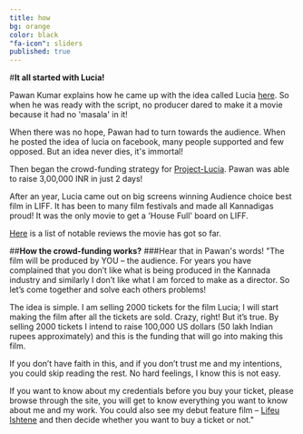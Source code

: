 ```yaml
---
title: how
bg: orange
color: black
"fa-icon": sliders
published: true
---
```


#**It all started with Lucia!**

Pawan Kumar explains how he came up with the idea called Lucia [here](http://www.hometalkies.com/lucia/2011/12/the-idea-called-lucia/). So when he was ready with the script, no producer dared to make it a movie because it had no 'masala' in it! 

When there was no hope, Pawan had to turn towards the audience. When he posted the idea of lucia on facebook, many people supported and few opposed. But an idea never dies, it's immortal!

Then began the crowd-funding strategy for [Project-Lucia](http://pawantheactor.com/?page_id=1653). Pawan was able to raise 3,00,000 INR in just 2 days!

After an year, Lucia came out on big screens winning Audience choice best film in LIFF. It has been to many film festivals and made all Kannadigas proud! It was the only movie to get a 'House Full' board on LIFF.

[Here](http://www.hometalkies.com/lucia/reviews/) is a list of notable reviews the movie has got so far.

##**How the crowd-funding works?**
###Hear that in Pawan's words!
"The film will be produced by YOU – the audience. For years you have complained that you don’t like what is being produced in the Kannada industry and similarly I don’t like what I am forced to make as a director. So let’s come together and solve each others problems!

The idea is simple. I am selling 2000 tickets for the film Lucia; I will start making the film after all the tickets are sold. Crazy, right! But it’s true. By selling 2000 tickets I intend to raise 100,000 US dollars (50 lakh Indian rupees approximately) and this is the funding that will go into making this film.

If you don’t have faith in this, and if you don’t trust me and my intentions, you could skip reading the rest. No hard feelings, I know this is not easy.

If you want to know about my credentials before you buy your ticket, please browse through the site, you will get to know everything you want to know about me and my work. You could also see my debut feature film – [Lifeu Ishtene](http://muvi.es/w714/312452) and then decide whether you want to buy a ticket or not."

